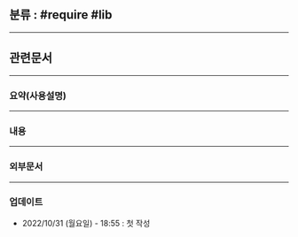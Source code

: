 ## 분류 : #require #lib  

---
## 관련문서

----
### 요약(사용설명)

---
### 내용

----
### 외부문서

----
### 업데이트
-  2022/10/31 (월요일) - 18:55 : 첫 작성
